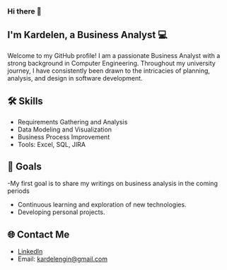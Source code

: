 ### Hi there 👋
## I'm Kardelen, a Business Analyst 💻


Welcome to my GitHub profile! I am a passionate Business Analyst with a strong background in Computer Engineering. 
Throughout my university journey, I have consistently been drawn to the intricacies of planning, analysis, and design in software development.
## 🛠️ Skills
- Requirements Gathering and Analysis
- Data Modeling and Visualization
- Business Process Improvement
- Tools: Excel, SQL, JIRA


## 🌱 Goals
-My first goal is to share my writings on business analysis in the coming periods
- Continuous learning and exploration of new technologies.
- Developing personal projects.
## 🌐 Contact Me
- [LinkedIn](https://www.linkedin.com/in/kardelengin/)
- Email: kardelengin@gmail.com
